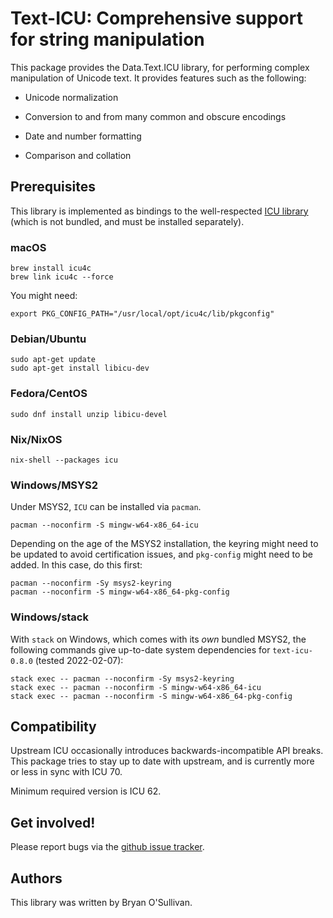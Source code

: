 # Text-ICU: Comprehensive support for string manipulation

This package provides the Data.Text.ICU library, for performing
complex manipulation of Unicode text.  It provides features such as
the following:

* Unicode normalization

* Conversion to and from many common and obscure encodings

* Date and number formatting

* Comparison and collation

## Prerequisites

This library is implemented as bindings to the well-respected [ICU
library](https://icu.unicode.org/) (which is not bundled, and must
be installed separately).

### macOS

    brew install icu4c
    brew link icu4c --force

You might need:

    export PKG_CONFIG_PATH="/usr/local/opt/icu4c/lib/pkgconfig"

### Debian/Ubuntu

    sudo apt-get update
    sudo apt-get install libicu-dev

### Fedora/CentOS

    sudo dnf install unzip libicu-devel

### Nix/NixOS

    nix-shell --packages icu

### Windows/MSYS2

Under MSYS2, `ICU` can be installed via `pacman`.

    pacman --noconfirm -S mingw-w64-x86_64-icu

Depending on the age of the MSYS2 installation, the keyring might need
to be updated to avoid certification issues, and `pkg-config` might
need to be added.  In this case, do this first:

    pacman --noconfirm -Sy msys2-keyring
    pacman --noconfirm -S mingw-w64-x86_64-pkg-config

### Windows/stack

With `stack` on Windows, which comes with its _own_ bundled MSYS2, the
following commands give up-to-date system dependencies for
`text-icu-0.8.0` (tested 2022-02-07):

    stack exec -- pacman --noconfirm -Sy msys2-keyring
    stack exec -- pacman --noconfirm -S mingw-w64-x86_64-icu
    stack exec -- pacman --noconfirm -S mingw-w64-x86_64-pkg-config


## Compatibility

Upstream ICU occasionally introduces backwards-incompatible API
breaks. This package tries to stay up to date with upstream, and is
currently more or less in sync with ICU 70.

Minimum required version is ICU 62.


## Get involved!

Please report bugs via the
[github issue tracker](https://github.com/haskell/text-icu/issues).


## Authors

This library was written by Bryan O'Sullivan.
